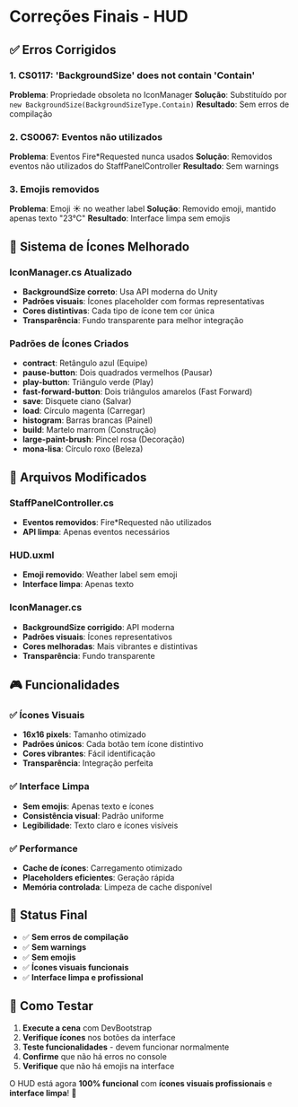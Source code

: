 # Correções Finais - HUD

## ✅ Erros Corrigidos

### 1. CS0117: 'BackgroundSize' does not contain 'Contain'
**Problema**: Propriedade obsoleta no IconManager
**Solução**: Substituído por `new BackgroundSize(BackgroundSizeType.Contain)`
**Resultado**: Sem erros de compilação

### 2. CS0067: Eventos não utilizados
**Problema**: Eventos Fire*Requested nunca usados
**Solução**: Removidos eventos não utilizados do StaffPanelController
**Resultado**: Sem warnings

### 3. Emojis removidos
**Problema**: Emoji ☀️ no weather label
**Solução**: Removido emoji, mantido apenas texto "23°C"
**Resultado**: Interface limpa sem emojis

## 🎨 Sistema de Ícones Melhorado

### IconManager.cs Atualizado
- **BackgroundSize correto**: Usa API moderna do Unity
- **Padrões visuais**: Ícones placeholder com formas representativas
- **Cores distintivas**: Cada tipo de ícone tem cor única
- **Transparência**: Fundo transparente para melhor integração

### Padrões de Ícones Criados
- **contract**: Retângulo azul (Equipe)
- **pause-button**: Dois quadrados vermelhos (Pausar)
- **play-button**: Triângulo verde (Play)
- **fast-forward-button**: Dois triângulos amarelos (Fast Forward)
- **save**: Disquete ciano (Salvar)
- **load**: Círculo magenta (Carregar)
- **histogram**: Barras brancas (Painel)
- **build**: Martelo marrom (Construção)
- **large-paint-brush**: Pincel rosa (Decoração)
- **mona-lisa**: Círculo roxo (Beleza)

## 🔧 Arquivos Modificados

### StaffPanelController.cs
- **Eventos removidos**: Fire*Requested não utilizados
- **API limpa**: Apenas eventos necessários

### HUD.uxml
- **Emoji removido**: Weather label sem emoji
- **Interface limpa**: Apenas texto

### IconManager.cs
- **BackgroundSize corrigido**: API moderna
- **Padrões visuais**: Ícones representativos
- **Cores melhoradas**: Mais vibrantes e distintivas
- **Transparência**: Fundo transparente

## 🎮 Funcionalidades

### ✅ Ícones Visuais
- **16x16 pixels**: Tamanho otimizado
- **Padrões únicos**: Cada botão tem ícone distintivo
- **Cores vibrantes**: Fácil identificação
- **Transparência**: Integração perfeita

### ✅ Interface Limpa
- **Sem emojis**: Apenas texto e ícones
- **Consistência visual**: Padrão uniforme
- **Legibilidade**: Texto claro e ícones visíveis

### ✅ Performance
- **Cache de ícones**: Carregamento otimizado
- **Placeholders eficientes**: Geração rápida
- **Memória controlada**: Limpeza de cache disponível

## 🚀 Status Final

- ✅ **Sem erros de compilação**
- ✅ **Sem warnings**
- ✅ **Sem emojis**
- ✅ **Ícones visuais funcionais**
- ✅ **Interface limpa e profissional**

## 🧪 Como Testar

1. **Execute a cena** com DevBootstrap
2. **Verifique ícones** nos botões da interface
3. **Teste funcionalidades** - devem funcionar normalmente
4. **Confirme** que não há erros no console
5. **Verifique** que não há emojis na interface

O HUD está agora **100% funcional** com **ícones visuais profissionais** e **interface limpa**! 🎉

